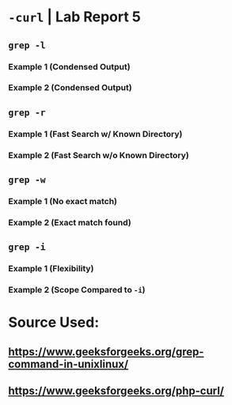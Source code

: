 # `-curl` | Lab Report 5

## `grep -l`

### Example 1 (Condensed Output)
### Example 2 (Condensed Output)

## `grep -r` 

### Example 1 (Fast Search w/ Known Directory)
### Example 2 (Fast Search w/o Known Directory)


## `grep -w`

### Example 1 (No exact match)
### Example 2 (Exact match found)


## `grep -i`

### Example 1 (Flexibility)
### Example 2 (Scope Compared to `-i`)


# Source Used:
## [<https://www.geeksforgeeks.org/grep-command-in-unixlinux/>](https://curl.se/docs/manpage.html#-r)
## [<https://www.geeksforgeeks.org/php-curl/>](https://www.geeksforgeeks.org/php-curl/)
